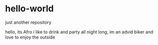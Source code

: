 # hello-world
just another repository

hello, its Afro i like to drink and party all night long, im an advid biker and love to enjoy the outside  
